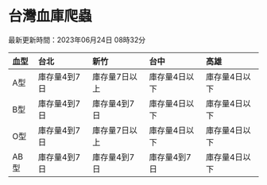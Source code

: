 # 台灣血庫爬蟲

最新更新時間：2023年06月24日 08時32分

| 血型   | 台北      | 新竹      | 台中      | 高雄      |
|:-----|:--------|:--------|:--------|:--------|
| A型   | 庫存量4到7日 | 庫存量7日以上 | 庫存量4日以下 | 庫存量4日以下 |
| B型   | 庫存量4到7日 | 庫存量4到7日 | 庫存量4日以下 | 庫存量4日以下 |
| O型   | 庫存量4到7日 | 庫存量7日以上 | 庫存量4日以下 | 庫存量4日以下 |
| AB型  | 庫存量4到7日 | 庫存量4到7日 | 庫存量4到7日 | 庫存量4日以下 |